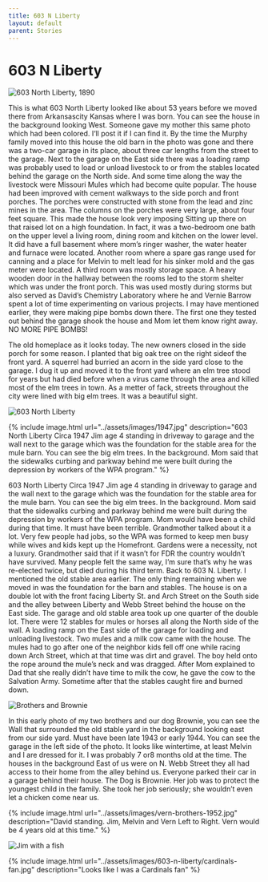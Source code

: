 ```yaml
---
title: 603 N Liberty
layout: default
parent: Stories
---
```


# 603 N Liberty

![603 North Liberty, 1890](../assets/images/603-n-liberty/before-the-horseless-carriage.jpg)

This is what 603 North Liberty looked like about 53 years before we moved there from Arkansascity  Kansas where I was born. You can see the house in the background looking West. Someone gave my mother this same photo which had been colored.  I‘ll post it if I can find it. By the time the Murphy family moved into this house the old barn in the photo was gone and there was a two-car garage in its place, about three car lengths from the street to the garage. Next to the garage on the East side there was a loading ramp was probably used to load or unload livestock to or from the stables located behind the garage on the North side.   And some time along the way the livestock were Missouri Mules which had become quite popular. The house had been improved with cement walkways to the side porch and front porches. The porches were constructed with stone from the lead and zinc mines in the area.  The columns on the porches were very large, about four feet square. This made the house look very imposing Sitting up there on that raised lot on a high foundation. In fact, it was a two-bedroom one bath on the upper level a living room, dining room and kitchen on the lower level. It did have a full basement where mom’s ringer washer, the water heater and furnace were located. Another room where a spare gas range used for canning and a place for Melvin to melt lead for his sinker mold and the gas meter were located. A third room was mostly storage space. A heavy wooden door in the hallway between the rooms led to the storm shelter which was under the front porch. This was used mostly during storms but also served as David’s Chemistry Laboratory where he and Vernie Barrow spent a lot of time experimenting on various projects. I may have mentioned earlier, they were making pipe bombs down there. The first one they tested out behind the garage shook the house and Mom let them know right away. NO MORE PIPE BOMBS!

The old homeplace as it looks today. The new owners closed in the  side porch for some reason. I planted that big oak tree on the right sideof the front yard. A squerrel had burried an acorn in the side yard close to the garage. I dug it up and moved it to the front yard where an elm tree stood for years but had died before when a virus came through the area and killed most of the elm trees in town. As a metter of fack, streets throughout the city were lined with big elm trees. It was a beautiful sight.

![603 North Liberty](../assets/images/603-n-liberty/603-n-liberty.jpg)

{% include image.html url="../assets/images/1947.jpg" description="603 North Liberty Circa 1947 Jim age 4 standing in driveway to garage and the wall next to the garage which was the foundation for the stable area for the mule barn. You can see the big elm trees. In the background. Mom said that the sidewalks curbing and parkway behind me were built during the depression by workers of the WPA program." %}

603 North Liberty Circa 1947 Jim age 4 standing in driveway to garage and the wall next to the garage which was the foundation for the stable area for the mule barn. You can see the big elm trees. In the background. Mom said that the sidewalks curbing and parkway behind me were built during the depression by workers of the WPA program. Mom would have been a child during that time. It must have been terrible. Grandmother talked about it a lot. Very few people had jobs, so the WPA was formed to keep men busy while wives and kids kept up the Homefront. Gardens were a necessity, not a luxury. Grandmother said that if it wasn’t for FDR the country wouldn’t have survived. Many people felt the same way, I’m sure that’s why he was re-elected twice, but died during his third term.   Back to 603 N. Liberty. I mentioned the old stable area earlier. The only thing remaining when we moved in was the foundation for the barn and stables. The house is on a double lot with the front facing Liberty St. and Arch Street on the South side and the alley between Liberty and Webb Street behind the house on the East side. The garage and old stable area took up one quarter of the double lot. There were 12 stables for mules or horses all along the North side of the wall. A loading ramp on the East side of the garage for loading and unloading livestock. Two mules and a milk cow came with the house. The mules had to go after one of the neighbor kids fell off one while racing down Arch Street, which at that time was dirt and gravel. The boy held onto the rope around the mule’s neck and was dragged.  After Mom explained to Dad that she really didn’t have time to milk the cow, he gave the cow to the Salvation Army. Sometime after that the stables caught fire and burned down.

![Brothers and Brownie](../assets/images/603-n-liberty/brownie.jpg)

In this early photo of my two brothers and our dog Brownie, you can see the Wall that surrounded the old stable yard in the background looking east from our side yard. Must have been late 1943 or early 1944. You can see the garage in the left side of the photo. It looks like wintertime, at least Melvin and I are dressed for it. I was probably 7 or8 months old at the time. The houses in the background East of us were on N. Webb Street they all had access to their home from the alley behind us. Everyone parked their car in a garage behind their house. The Dog is Brownie. Her job was to protect the youngest child in the family. She took her job seriously; she wouldn’t even let a chicken come near us.  

{% include image.html url="../assets/images/vern-brothers-1952.jpg" description="David standing. Jim, Melvin and Vern Left to Right. Vern would be 4 years old at this time." %}

![Jim with a fish](../assets/images/603-n-liberty/fish.jpg)

{% include image.html url="../assets/images/603-n-liberty/cardinals-fan.jpg" description="Looks like I was a Cardinals fan" %}
